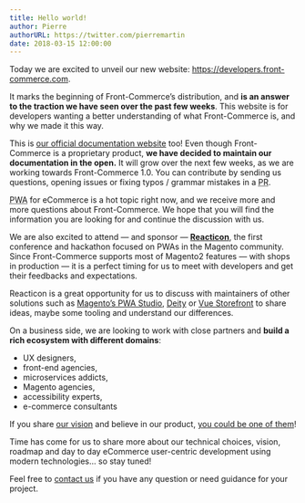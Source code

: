 ```yaml
---
title: Hello world!
author: Pierre
authorURL: https://twitter.com/pierremartin
date: 2018-03-15 12:00:00
---
```


Today we are excited to unveil our new website:
https://developers.front-commerce.com.

It marks the beginning of Front-Commerce’s distribution, and **is an answer to
the traction we have seen over the past few weeks**. This website is for
developers wanting a better understanding of what Front-Commerce is, and why we
made it this way.

<!-- more -->

This is
[our official documentation website](http://developers.front-commerce.com/docs/welcome.html)
too! Even though Front-Commerce is a proprietary product, **we have decided to
maintain our documentation in the open.** It will grow over the next few weeks,
as we are working towards Front-Commerce 1.0. You can contribute by sending us
questions, opening issues or fixing typos / grammar mistakes in a
<abbr title="Pull Request">PR</abbr>.

<abbr title="Progressive Web Applications">PWA</abbr> for eCommerce is a hot
topic right now, and we receive more and more questions about Front-Commerce. We
hope that you will find the information you are looking for and continue the
discussion with us.

We are also excited to attend — and sponsor —
**[Reacticon](https://reacticon.org/)**, the first conference and hackathon
focused on PWAs in the Magento community. Since Front-Commerce supports most of
Magento2 features — with shops in production — it is a perfect timing for us to
meet with developers and get their feedbacks and expectations.

Reacticon is a great opportunity for us to discuss with maintainers of other
solutions such as
[Magento’s PWA Studio](https://community.magento.com/t5/Magento-DevBlog/Introducing-Magento-PWA-Studio/ba-p/74636),
[Deity](https://deity.io/) or [Vue Storefront](https://www.vuestorefront.io/) to
share ideas, maybe some tooling and understand our differences.

On a business side, we are looking to work with close partners and **build a
rich ecosystem with different domains**:

- UX designers,
- front-end agencies,
- microservices addicts,
- Magento agencies,
- accessibility experts,
- e-commerce consultants

If you share [our vision](/docs/vision.html) and believe in our product,
[you could be one of them](mailto:contact@front-commerce.com)!

Time has come for us to share more about our technical choices, vision, roadmap
and day to day eCommerce user-centric development using modern technologies… so
stay tuned!

Feel free to [contact us](mailto:contact@front-commerce.com) if you have any
question or need guidance for your project.
